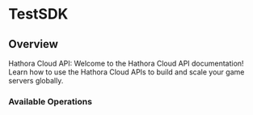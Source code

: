 # TestSDK


## Overview

Hathora Cloud API: Welcome to the Hathora Cloud API documentation! Learn how to use the Hathora Cloud APIs to build and scale your game servers globally.

### Available Operations

